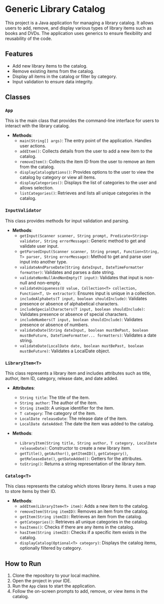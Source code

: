 # Generic Library Catalog

This project is a Java application for managing a library catalog. It allows users to add, remove, and display various types of library items such as books and DVDs. The application uses generics to ensure flexibility and reusability of the code.

## Features

- Add new library items to the catalog.
- Remove existing items from the catalog.
- Display all items in the catalog or filter by category.
- Input validation to ensure data integrity.

## Classes

### `App`

This is the main class that provides the command-line interface for users to interact with the library catalog.

- **Methods**:
  - `main(String[] args)`: The entry point of the application. Handles user actions.
  - `addItem()`: Collects details from the user to add a new item to the catalog.
  - `removeItem()`: Collects the item ID from the user to remove an item from the catalog.
  - `displayCatalogOptions()`: Provides options to the user to view the catalog by category or view all items.
  - `displayCategories()`: Displays the list of categories to the user and allows selection.
  - `listCategories()`: Retrieves and lists all unique categories in the catalog.

### `InputValidator`

This class provides methods for input validation and parsing.

- **Methods**:
  - `getInput(Scanner scanner, String prompt, Predicate<String> validator, String errorMessage)`: Generic method to get and validate user input.
  - `getParsedInput(Scanner scanner, String prompt, Function<String, T> parser, String errorMessage)`: Method to get and parse user input into another type.
  - `validateAndParseDate(String dateInput, DateTimeFormatter formatter)`: Validates and parses a date string.
  - `validateNonNullAndNonEmpty(T input)`: Validates that input is non-null and non-empty.
  - `validateUniqueness(U value, Collection<T> collection, Function<T, U> extractor)`: Ensures input is unique in a collection.
  - `includeAlphabets(T input, boolean shouldInclude)`: Validates presence or absence of alphabetical characters.
  - `includeSpecialCharacters(T input, boolean shouldInclude)`: Validates presence or absence of special characters.
  - `includeNumbers(T input, boolean shouldInclude)`: Validates presence or absence of numbers.
  - `validateDate(String dateInput, boolean mustBePast, boolean mustBeFuture, DateTimeFormatter... formatters)`: Validates a date string.
  - `validateDate(LocalDate date, boolean mustBePast, boolean mustBeFuture)`: Validates a LocalDate object.

### `LibraryItem<T>`

This class represents a library item and includes attributes such as title, author, item ID, category, release date, and date added.

- **Attributes**:
  - `String title`: The title of the item.
  - `String author`: The author of the item.
  - `String itemID`: A unique identifier for the item.
  - `T category`: The category of the item.
  - `LocalDate releaseDate`: The release date of the item.
  - `LocalDate dateAdded`: The date the item was added to the catalog.

- **Methods**:
  - `LibraryItem(String title, String author, T category, LocalDate releaseDate)`: Constructor to create a new library item.
  - `getTitle()`, `getAuthor()`, `getItemID()`, `getCategory()`, `getReleaseDate()`, `getDateAdded()`: Getters for the attributes.
  - `toString()`: Returns a string representation of the library item.

### `Catalog<T>`

This class represents the catalog which stores library items. It uses a map to store items by their ID.

- **Methods**:
  - `addItem(LibraryItem<T> item)`: Adds a new item to the catalog.
  - `removeItem(String itemID)`: Removes an item from the catalog.
  - `getItem(String itemID)`: Retrieves an item from the catalog.
  - `getCategories()`: Retrieves all unique categories in the catalog.
  - `hasItems()`: Checks if there are any items in the catalog.
  - `hasItem(String itemID)`: Checks if a specific item exists in the catalog.
  - `displayCatalog(Optional<T> category)`: Displays the catalog items, optionally filtered by category.

## How to Run

1. Clone the repository to your local machine.
2. Open the project in your IDE.
3. Run the `App` class to start the application.
4. Follow the on-screen prompts to add, remove, or view items in the catalog.

